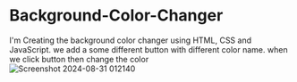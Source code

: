 # Background-Color-Changer
I'm  Creating the background color changer using HTML, CSS and JavaScript. we add a some different button with different color name. when we click button then change the color  
![Screenshot 2024-08-31 012140](https://github.com/user-attachments/assets/307b531e-ce3d-4136-969b-9ecef0e0d90e)
